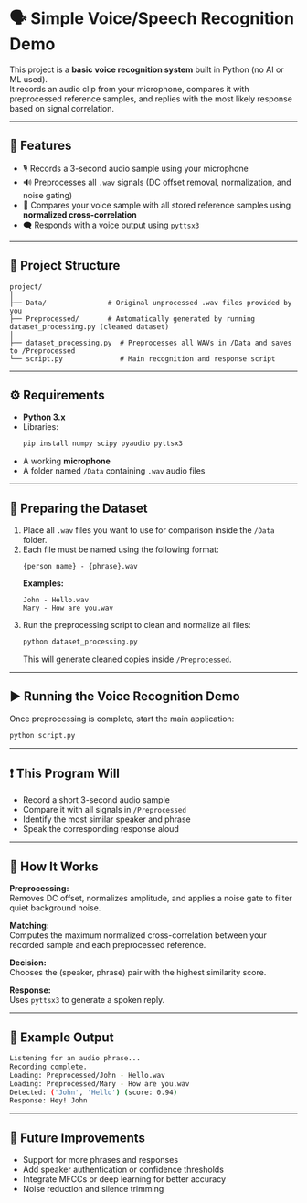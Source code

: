 # 🗣️ Simple Voice/Speech Recognition Demo

This project is a **basic voice recognition system** built in Python (no AI or ML used).  
It records an audio clip from your microphone, compares it with preprocessed reference samples, and replies with the most likely response based on signal correlation.

---

## 🎯 Features

- 🎙️ Records a 3-second audio sample using your microphone  
- 🔊 Preprocesses all `.wav` signals (DC offset removal, normalization, and noise gating)  
- 🧠 Compares your voice sample with all stored reference samples using **normalized cross-correlation**  
- 🗨️ Responds with a voice output using `pyttsx3`  

---

## 📂 Project Structure

```
project/
│
├── Data/               # Original unprocessed .wav files provided by you
├── Preprocessed/       # Automatically generated by running dataset_processing.py (cleaned dataset)
│
├── dataset_processing.py  # Preprocesses all WAVs in /Data and saves to /Preprocessed
└── script.py              # Main recognition and response script
```

---

## ⚙️ Requirements

- **Python 3.x**
- Libraries:
  ```bash
  pip install numpy scipy pyaudio pyttsx3
  ```
- A working **microphone**
- A folder named `/Data` containing `.wav` audio files

---

## 🧩 Preparing the Dataset

1. Place all `.wav` files you want to use for comparison inside the `/Data` folder.  
2. Each file must be named using the following format:  
   ```
   {person name} - {phrase}.wav
   ```
   **Examples:**
   ```
   John - Hello.wav
   Mary - How are you.wav
   ```
3. Run the preprocessing script to clean and normalize all files:  
   ```bash
   python dataset_processing.py
   ```
   This will generate cleaned copies inside `/Preprocessed`.

---

## ▶️ Running the Voice Recognition Demo

Once preprocessing is complete, start the main application:
```bash
python script.py
```

---

## ❗ This Program Will

- Record a short 3-second audio sample  
- Compare it with all signals in `/Preprocessed`  
- Identify the most similar speaker and phrase  
- Speak the corresponding response aloud  

---

## 🧠 How It Works

**Preprocessing:**  
Removes DC offset, normalizes amplitude, and applies a noise gate to filter quiet background noise.  

**Matching:**  
Computes the maximum normalized cross-correlation between your recorded sample and each preprocessed reference.  

**Decision:**  
Chooses the (speaker, phrase) pair with the highest similarity score.  

**Response:**  
Uses `pyttsx3` to generate a spoken reply.  

---

## 🔳 Example Output

```bash
Listening for an audio phrase...
Recording complete.
Loading: Preprocessed/John - Hello.wav
Loading: Preprocessed/Mary - How are you.wav
Detected: ('John', 'Hello') (score: 0.94)
Response: Hey! John
```

---

## 🚀 Future Improvements

- Support for more phrases and responses  
- Add speaker authentication or confidence thresholds  
- Integrate MFCCs or deep learning for better accuracy  
- Noise reduction and silence trimming 
